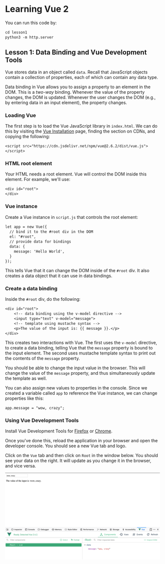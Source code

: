 # Learning Vue 2

You can run this code by:

```
cd lesson1
python3 -m http.server
```

## Lesson 1: Data Binding and Vue Development Tools

Vue stores data in an object called `data`. Recall that JavaScript objects contain a collection of properties, each of which can contain any data type.

Data binding in Vue allows you to assign a property to an element in the DOM. This is a _two-way_ binding. Whenever the value of the property changes, the DOM is updated. Whenever the user changes the DOM (e.g., by entering data in an input element), the property changes.

### Loading Vue

The first step is to load the Vue JavaScript library in `index.html`. We can do this by visiting the [Vue Installation](https://vuejs.org/v2/guide/installation.html) page, finding the section on CDNs, and copying the following:

```
<script src="https://cdn.jsdelivr.net/npm/vue@2.6.2/dist/vue.js"></script>
```

### HTML root element

Your HTML needs a root element. Vue will control the DOM inside this element. For example, we'll use:

```
<div id="root">
</div>
```

### Vue instance

Create a Vue instance in `script.js` that controls the root element:

```
let app = new Vue({
  // bind it to the #root div in the DOM
  el: "#root",
  // provide data for bindings
  data: {
    message: 'Hello World',
  }
});
```

This tells Vue that it can change the DOM inside of the `#root` div. It also creates a data object that it can use in data bindings.

### Create a data binding

Inside the `#root` div, do the following:

```
<div id="root">
    <!-- data binding using the v-model directive -->
    <input type="text" v-model="message">
    <!-- template using mustache syntax -->
    <p>The value of the input is: {{ message }}.</p>
</div>
```

This creates two interactions with Vue. The first uses the `v-model` directive, to create a data binding, telling Vue that the `message` property is bound to the input element. The second uses mustache template syntax to print out the contents of the `message` property.

You should be able to change the input value in the browser. This will change the value of the `message` property, and thus simultaneously update the template as well.

You can also assign new values to properties in the console. Since we created a variable called `app` to reference the Vue instance, we can change properties like this:

```
app.message = "wow, crazy";
```

### Using Vue Development Tools

Install Vue Development Tools for [Firefox](https://addons.mozilla.org/en-US/firefox/addon/vue-js-devtools/) or [Chrome](https://chrome.google.com/webstore/detail/vuejs-devtools/nhdogjmejiglipccpnnnanhbledajbpd?hl=en).

Once you've done this, reload the application in your browser and open the developer console. You should see a new Vue tab and logo.

Click on the `Vue` tab and then click on `Root` in the window below. You should see your data on the right. It will update as you change it in the browser, and vice versa.

![screenshot showing Vue devtools](https://github.com/BYU-CS-260-Winter-2019/learning-vue/blob/master/lesson1/images/devtools.png)
